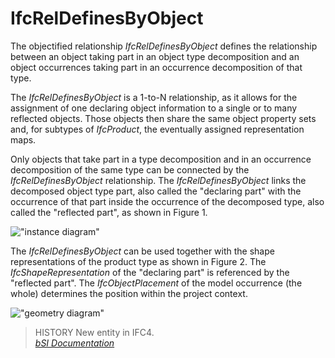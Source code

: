 IfcRelDefinesByObject
=====================
The objectified relationship _IfcRelDefinesByObject_ defines the relationship
between an object taking part in an object type decomposition and an object
occurrences taking part in an occurrence decomposition of that type.  
  
The _IfcRelDefinesByObject_ is a 1-to-N relationship, as it allows for the
assignment of one declaring object information to a single or to many
reflected objects. Those objects then share the same object property sets and,
for subtypes of _IfcProduct_, the eventually assigned representation maps.  
  
Only objects that take part in a type decomposition and in an occurrence
decomposition of the same type can be connected by the _IfcRelDefinesByObject_
relationship. The _IfcRelDefinesByObject_ links the decomposed object type
part, also called the "declaring part" with the occurrence of that part inside
the occurrence of the decomposed type, also called the "reflected part", as
shown in Figure 1.  
  
  
  
!["instance diagram"](../figures/ifcreldefinesbyobject_fig-1.png "Figure 1 --
Part definition relationships")  
  
The _IfcRelDefinesByObject_ can be used together with the shape
representations of the product type as shown in Figure 2. The
_IfcShapeRepresentation_ of the "declaring part" is referenced by the
"reflected part". The _IfcObjectPlacement_ of the model occurrence (the whole)
determines the position within the project context.  
  
!["geometry diagram"](../figures/ifcreldefinesbyobject_fig-2.png "Figure 2 --
Part definition relationships with shape representation")  
  
> HISTORY  New entity in IFC4.  
[ _bSI
Documentation_](https://standards.buildingsmart.org/IFC/DEV/IFC4_2/FINAL/HTML/schema/ifckernel/lexical/ifcreldefinesbyobject.htm)



